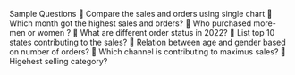 Sample Questions
	Compare the sales and orders using single chart
	Which month got the highest sales and orders?
	Who purchased more- men or women ?
	What are different order status in 2022?
	List top 10 states contributing to the sales?
	Relation between age and gender based on number of orders?
	Which channel is contributing to maximus sales?
	Higehest selling category?
